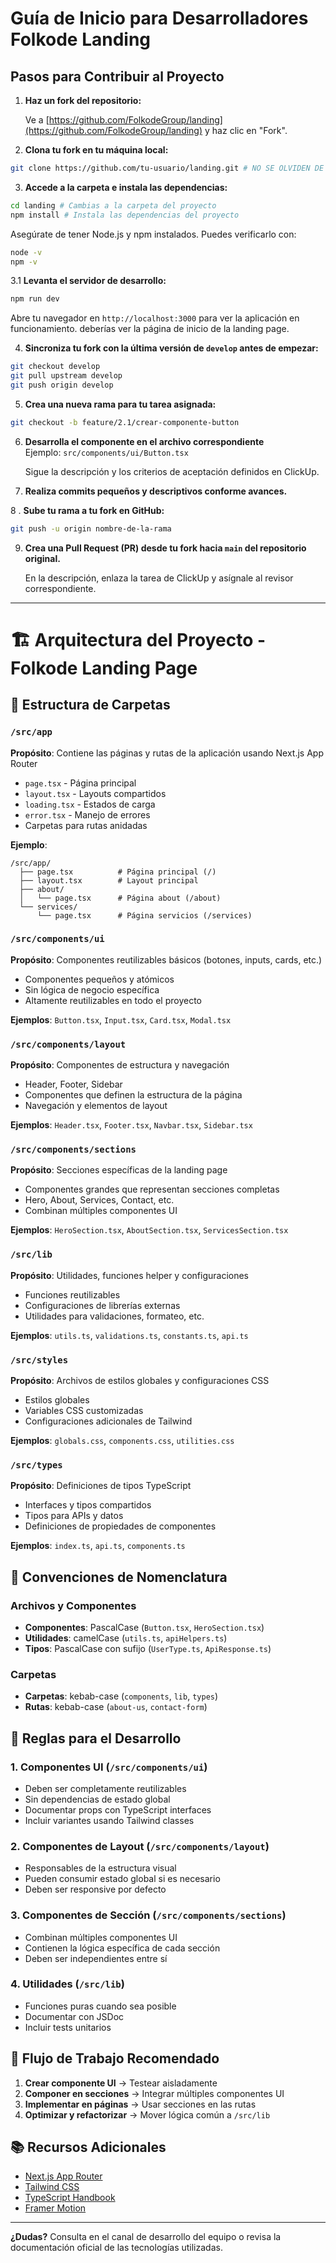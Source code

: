 #  Guía de Inicio para Desarrolladores Folkode Landing

##  Pasos para Contribuir al Proyecto

1. **Haz un fork del repositorio:**

   Ve a [https://github.com/FolkodeGroup/landing](https://github.com/FolkodeGroup/landing) y haz clic en "Fork".

2. **Clona tu fork en tu máquina local:**

```bash
git clone https://github.com/tu-usuario/landing.git # NO SE OLVIDEN DE PONER SU USARIO DE GITHUB
```

3. **Accede a la carpeta e instala las dependencias:**

```bash
cd landing # Cambias a la carpeta del proyecto
npm install # Instala las dependencias del proyecto
```

   Asegúrate de tener Node.js y npm instalados. Puedes verificarlo con:
```bash
node -v
npm -v
```
3.1 **Levanta el servidor de desarrollo:**

```bash
npm run dev
```
   Abre tu navegador en `http://localhost:3000` para ver la aplicación en funcionamiento.
   deberías ver la página de inicio de la landing page.


4. **Sincroniza tu fork con la última versión de `develop` antes de empezar:**

```bash
git checkout develop
git pull upstream develop
git push origin develop
```

5. **Crea una nueva rama para tu tarea asignada:**

```bash
git checkout -b feature/2.1/crear-componente-button
```


6. **Desarrolla el componente en el archivo correspondiente**  
   Ejemplo: `src/components/ui/Button.tsx`  
   
   Sigue la descripción y los criterios de aceptación definidos en ClickUp.

7. **Realiza commits pequeños y descriptivos conforme avances.**

8 . **Sube tu rama a tu fork en GitHub:**

```bash
git push -u origin nombre-de-la-rama
```


9. **Crea una Pull Request (PR) desde tu fork hacia `main` del repositorio original.**  

    En la descripción, enlaza la tarea de ClickUp y asígnale al revisor correspondiente.

---

# 🏗️ Arquitectura del Proyecto - Folkode Landing Page

## 📁 Estructura de Carpetas

### `/src/app`

**Propósito**: Contiene las páginas y rutas de la aplicación usando Next.js App Router

- `page.tsx` - Página principal
- `layout.tsx` - Layouts compartidos
- `loading.tsx` - Estados de carga
- `error.tsx` - Manejo de errores
- Carpetas para rutas anidadas

**Ejemplo**:

```
/src/app/
  ├── page.tsx          # Página principal (/)
  ├── layout.tsx        # Layout principal
  ├── about/
  │   └── page.tsx      # Página about (/about)
  └── services/
      └── page.tsx      # Página servicios (/services)
```

### `/src/components/ui`

**Propósito**: Componentes reutilizables básicos (botones, inputs, cards, etc.)

- Componentes pequeños y atómicos
- Sin lógica de negocio específica
- Altamente reutilizables en todo el proyecto

**Ejemplos**: `Button.tsx`, `Input.tsx`, `Card.tsx`, `Modal.tsx`

### `/src/components/layout`

**Propósito**: Componentes de estructura y navegación

- Header, Footer, Sidebar
- Componentes que definen la estructura de la página
- Navegación y elementos de layout

**Ejemplos**: `Header.tsx`, `Footer.tsx`, `Navbar.tsx`, `Sidebar.tsx`

### `/src/components/sections`

**Propósito**: Secciones específicas de la landing page

- Componentes grandes que representan secciones completas
- Hero, About, Services, Contact, etc.
- Combinan múltiples componentes UI

**Ejemplos**: `HeroSection.tsx`, `AboutSection.tsx`, `ServicesSection.tsx`

### `/src/lib`

**Propósito**: Utilidades, funciones helper y configuraciones

- Funciones reutilizables
- Configuraciones de librerías externas
- Utilidades para validaciones, formateo, etc.

**Ejemplos**: `utils.ts`, `validations.ts`, `constants.ts`, `api.ts`

### `/src/styles`

**Propósito**: Archivos de estilos globales y configuraciones CSS

- Estilos globales
- Variables CSS customizadas
- Configuraciones adicionales de Tailwind

**Ejemplos**: `globals.css`, `components.css`, `utilities.css`

### `/src/types`

**Propósito**: Definiciones de tipos TypeScript

- Interfaces y tipos compartidos
- Tipos para APIs y datos
- Definiciones de propiedades de componentes

**Ejemplos**: `index.ts`, `api.ts`, `components.ts`

## 🎯 Convenciones de Nomenclatura

### Archivos y Componentes

- **Componentes**: PascalCase (`Button.tsx`, `HeroSection.tsx`)
- **Utilidades**: camelCase (`utils.ts`, `apiHelpers.ts`)
- **Tipos**: PascalCase con sufijo (`UserType.ts`, `ApiResponse.ts`)

### Carpetas

- **Carpetas**: kebab-case (`components`, `lib`, `types`)
- **Rutas**: kebab-case (`about-us`, `contact-form`)

## 📝 Reglas para el Desarrollo

### 1. **Componentes UI** (`/src/components/ui`)

- Deben ser completamente reutilizables
- Sin dependencias de estado global
- Documentar props con TypeScript interfaces
- Incluir variantes usando Tailwind classes

### 2. **Componentes de Layout** (`/src/components/layout`)

- Responsables de la estructura visual
- Pueden consumir estado global si es necesario
- Deben ser responsive por defecto

### 3. **Componentes de Sección** (`/src/components/sections`)

- Combinan múltiples componentes UI
- Contienen la lógica específica de cada sección
- Deben ser independientes entre sí

### 4. **Utilidades** (`/src/lib`)

- Funciones puras cuando sea posible
- Documentar con JSDoc
- Incluir tests unitarios

## 🚀 Flujo de Trabajo Recomendado

1. **Crear componente UI** → Testear aisladamente
2. **Componer en secciones** → Integrar múltiples componentes UI
3. **Implementar en páginas** → Usar secciones en las rutas
4. **Optimizar y refactorizar** → Mover lógica común a `/src/lib`

## 📚 Recursos Adicionales

- [Next.js App Router](https://nextjs.org/docs/app)
- [Tailwind CSS](https://tailwindcss.com/docs)
- [TypeScript Handbook](https://www.typescriptlang.org/docs/)
- [Framer Motion](https://www.framer.com/motion/)

---

**¿Dudas?** Consulta en el canal de desarrollo del equipo o revisa la documentación oficial de las tecnologías utilizadas.